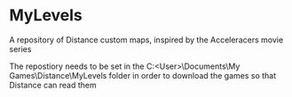 # MyLevels
A repository of Distance custom maps, inspired by the Acceleracers movie series

The repostiory needs to be set in the C:\<User>\Documents\My Games\Distance\MyLevels folder in order to download the games so that Distance can read them
